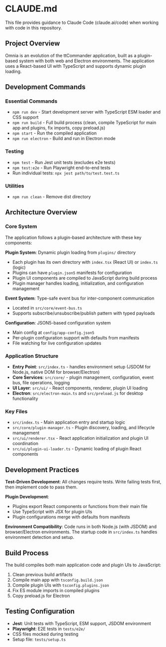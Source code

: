# CLAUDE.md

This file provides guidance to Claude Code (claude.ai/code) when working with code in this repository.

## Project Overview

Omnia is an evolution of the ttCommander application, built as a plugin-based system with both web and Electron environments. The application uses a React-based UI with TypeScript and supports dynamic plugin loading.

## Development Commands

### Essential Commands
- `npm run dev` - Start development server with TypeScript ESM loader and CSS support
- `npm run build` - Full build process (clean, compile TypeScript for main app and plugins, fix imports, copy preload.js)
- `npm start` - Run the compiled application
- `npm run electron` - Build and run in Electron mode

### Testing
- `npm test` - Run Jest unit tests (excludes e2e tests)
- `npm test:e2e` - Run Playwright end-to-end tests
- Run individual tests: `npx jest path/to/test.test.ts`

### Utilities
- `npm run clean` - Remove dist directory

## Architecture Overview

### Core System
The application follows a plugin-based architecture with these key components:

**Plugin System**: Dynamic plugin loading from `plugins/` directory
- Each plugin has its own directory with `index.tsx` (React UI) or `index.ts` (logic)
- Plugins can have `plugin.json5` manifests for configuration
- Plugin UI components are compiled to JavaScript during build process
- Plugin manager handles loading, initialization, and configuration management

**Event System**: Type-safe event bus for inter-component communication
- Located in `src/core/event-bus.ts`
- Supports subscribe/unsubscribe/publish pattern with typed payloads

**Configuration**: JSON5-based configuration system
- Main config at `config/app-config.json5`
- Per-plugin configuration support with defaults from manifests
- File watching for live configuration updates

### Application Structure
- **Entry Point**: `src/index.ts` - handles environment setup (JSDOM for Node.js, native DOM for browser/Electron)
- **Core Services**: `src/core/` - plugin management, configuration, event bus, file operations, logging
- **UI Layer**: `src/ui/` - React components, renderer, plugin UI loading
- **Electron**: `src/electron-main.ts` and `src/preload.js` for desktop functionality

### Key Files
- `src/index.ts` - Main application entry and startup logic
- `src/core/plugin-manager.ts` - Plugin discovery, loading, and lifecycle management  
- `src/ui/renderer.tsx` - React application initialization and plugin UI coordination
- `src/ui/plugin-ui-loader.ts` - Dynamic loading of plugin React components

## Development Practices

**Test-Driven Development**: All changes require tests. Write failing tests first, then implement code to pass them.

**Plugin Development**: 
- Plugins export React components or functions from their main file
- Use TypeScript with JSX for plugin UIs
- Plugin configurations merge with defaults from manifests

**Environment Compatibility**: Code runs in both Node.js (with JSDOM) and browser/Electron environments. The startup code in `src/index.ts` handles environment detection and setup.

## Build Process

The build compiles both main application code and plugin UIs to JavaScript:
1. Clean previous build artifacts
2. Compile main app with `tsconfig.build.json` 
3. Compile plugin UIs with `tsconfig.plugins.json`
4. Fix ES module imports in compiled plugins
5. Copy preload.js for Electron

## Testing Configuration

- **Jest**: Unit tests with TypeScript, ESM support, JSDOM environment
- **Playwright**: E2E tests in `tests/e2e/` 
- CSS files mocked during testing
- Setup file: `tests/setup.ts`